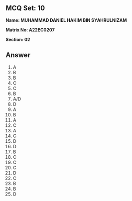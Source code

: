 ## MCQ Set: 10

**Name: MUHAMMAD DANIEL HAKIM BIN SYAHRULNIZAM**

**Matrix No: A22EC0207**

**Section: 02**

## Answer
1. A
2. B
3. B
4. C
5. C
6. B
7. A/D
8. D
9. A
10. B
11. A
12. C
13. A
14. C
15. D
16. D
17. B
18. C
19. C
20. C
21. D
22. C
23. B
24. B
25. D
